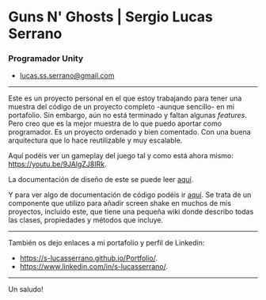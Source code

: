 # Guns N' Ghosts | Sergio Lucas Serrano
### Programador Unity
* lucas.ss.serrano@gmail.com

---
Este es un proyecto personal en el que estoy trabajando para tener una muestra del código de un proyecto completo -aunque sencillo- en mi portafolio. Sin embargo, aún no está terminado y faltan algunas _features_. Pero creo que es la mejor muestra de lo que puedo aportar como programador. Es un proyecto ordenado y bien comentado. Con una buena arquitectura que lo hace reutilizable y muy escalable.

Aquí podéis ver un gameplay del juego tal y como está ahora mismo: https://youtu.be/9JAlgZJ8IRk.

La documentación de diseño de este se puede leer [aquí](https://lucasserrano.notion.site/Design-Documentation-f54487c685e04fe2a48a9ed9e9bbdc8b).

Y para ver algo de documentación de código podéis ir [aquí](https://github.com/S-LucasSerrano/CameraShaker/wiki). Se trata de un componente que utilizo para añadir screen shake en muchos de mis proyectos, incluido este, que tiene una pequeña wiki donde describo todas las clases, propiedades y métodos que incluye.

---
También os dejo enlaces a mi portafolio y perfil de Linkedin: 
* https://s-lucasserrano.github.io/Portfolio/. 
* https://www.linkedin.com/in/s-lucasserrano/.
---
Un saludo!
